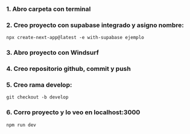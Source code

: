 ### 1. Abro carpeta con terminal

### 2. Creo proyecto con supabase integrado y asigno nombre:

```
npx create-next-app@latest -e with-supabase ejemplo
```

### 3. Abro proyecto con Windsurf

### 4. Creo repositorio github, commit y push

### 5. Creo rama develop:

```
git checkout -b develop
```

### 6. Corro proyecto y lo veo en localhost:3000

```
npm run dev
```
